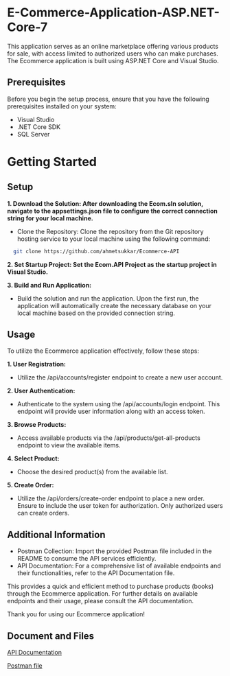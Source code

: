 # E-Commerce-Application-ASP.NET-Core-7

This application serves as an online marketplace offering various products for sale, with access limited to authorized users who can make purchases. The Ecommerce application is built using ASP.NET Core and Visual Studio.

## Prerequisites
Before you begin the setup process, ensure that you have the following prerequisites installed on your system:

- Visual Studio
- .NET Core SDK
- SQL Server



# Getting Started

## Setup

**1. Download the Solution: After downloading the Ecom.sln solution, navigate to the appsettings.json file to configure the correct connection string for your local machine.**

- Clone the Repository: Clone the repository from the Git repository hosting service to your local machine using the following command:
```bash
  git clone https://github.com/ahmetsukkar/Ecommerce-API
```

**2. Set Startup Project: Set the Ecom.API Project as the startup project in Visual Studio.**

**3. Build and Run Application:**
- Build the solution and run the application. Upon the first run, the application will automatically create the necessary database on your local machine based on the provided connection string.

## Usage
To utilize the Ecommerce application effectively, follow these steps:

**1. User Registration:**
- Utilize the /api/accounts/register endpoint to create a new user account.

**2. User Authentication:**
- Authenticate to the system using the /api/accounts/login endpoint. This endpoint will provide user information along with an access token.

**3. Browse Products:**
- Access available products via the /api/products/get-all-products endpoint to view the available items.

**4. Select Product:**
- Choose the desired product(s) from the available list.

**5. Create Order:**
- Utilize the /api/orders/create-order endpoint to place a new order. Ensure to include the user token for authorization. Only authorized users can create orders.

## Additional Information
- Postman Collection: Import the provided Postman file included in the README to consume the API services efficiently.
- API Documentation: For a comprehensive list of available endpoints and their functionalities, refer to the API Documentation file.

This provides a quick and efficient method to purchase products (books) through the Ecommerce application. For further details on available endpoints and their usage, please consult the API documentation.

Thank you for using our Ecommerce application!

## Document and Files

[API Documentation](https://github.com/ahmetsukkar/Ecommerce-API/blob/master/Ecommerce%20API%20Document.pdf)

[Postman file](https://github.com/ahmetsukkar/Ecommerce-API/blob/master/Ecommerce%20API%20Document.pdf)

